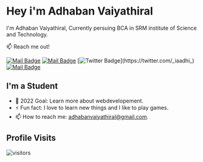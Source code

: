 # Hey i'm Adhaban Vaiyathiral

I'm Adhaban Vaiyathiral, Currently persuing BCA in SRM institute of Science and Technology.

:mailbox: Reach me out!

[![Mail Badge](https://img.shields.io/badge/-adhabanvaiyathiral-0e76a8?style=flat&labelColor=0e76a8&logo=linkedin&logoColor=white)](https://www.linkedin.com/in/adhaban-vaiyathiral/)
[![Mail Badge](https://img.shields.io/badge/-adhabanvaiyathiral-c0392b?style=flat&labelColor=c0392b&logo=gmail&logoColor=white)](mailto:adhabanvaiyathiral@gmail.com)
[![Twitter Badge](https://img.shields.io/badge/-@_iaadhi_-1ca0f1?style=flat&labelColor=1ca0f1&logo=twitter&logoColor=white&link=https://twitter.com/_iaadhi_)](https://twitter.com/_iaadhi_)
[![Mail Badge](https://img.shields.io/badge/-@_iaadhi_-e84393?style=flat&labelColor=e84393&logo=instagram&logoColor=white)](https://instagram.com/_iaadhi_)

## I'm a Student

- 🥅 2022 Goal: Learn more about webdevelopement.
- ⚡ Fun fact: I love to learn new things and I like to play games.
- 📫 How to reach me: adhabanvaiyathiral@gmail.com.

## Profile Visits

![visitors](https://visitor-badge.glitch.me/badge?page_id=Adhaban-Vaiyathiral.Adhaban-Vaiyathiral)
